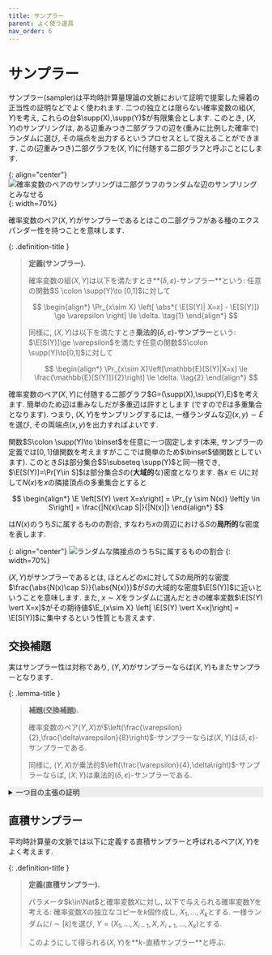 ```yaml
---
title: サンプラー
parent: よく使う道具
nav_order: 6
---
```


# サンプラー

サンプラー(sampler)は平均時計算量理論の文脈において証明で提案した帰着の正当性の証明などでよく使われます.
二つの独立とは限らない確率変数の組$(X,Y)$を考え, これらの台$\supp(X),\supp(Y)$が有限集合とします.
このとき, $(X,Y)$のサンプリングは, ある辺重みつき二部グラフの辺を(重みに比例した確率で)ランダムに選び, その端点を出力するというプロセスとして捉えることができます.
この(辺重みつき)二部グラフを$(X,Y)$に付随する二部グラフと呼ぶことにします.

{: align="center"}
  ![確率変数のペアのサンプリングは二部グラフのランダムな辺のサンプリングとみなせる]({{site.baseurl}}/docs/tools/images/sampler_bipartite_graph.svg)
{: width=70%}

確率変数のペア$(X,Y)$がサンプラーであるとはこの二部グラフがある種のエクスパンダー性を持つことを意味します.

{: .definition-title }
> **定義(サンプラー).**
> 
> 確率変数の組$(X,Y)$は以下を満たすとき**$(\delta,\varepsilon)$-サンプラー**という:
> 任意の関数$S \colon \supp(Y)\to [0,1]$に対して
> 
> $$
  \begin{align*}
    \Pr_{x\sim X} \left[ \abs*{ \E[S(Y)| X=x] - \E[S(Y)]} \ge \varepsilon \right] \le \delta. \tag{1}
  \end{align*}
> $$
>
> 同様に, $(X,Y)$は以下を満たすとき**乗法的$(\delta,\varepsilon)$-サンプラー**という: $\E[S(Y)]\ge \varepsilon$を満たす任意の関数$S\colon \supp(Y)\to[0,1]$に対して
> 
>$$
  \begin{align*}
    \Pr_{x\sim X}\left[\mathbb{E}[S(Y)|X=x] \le \frac{\mathbb{E}[S(Y)]}{2}\right] \le \delta. \tag{2}
  \end{align*}
>$$

確率変数のペア$(X,Y)$に付随する二部グラフ$G=(\supp(X),\supp(Y),E)$を考えます.
簡単のため辺は重みなしだが多重辺は許すとします (ですので$E$は多重集合となります).
つまり, $(X,Y)$をサンプリングするには, 一様ランダムな辺$(x,y)\sim E$を選び, その両端点$(x,y)$を出力すればよいです.

関数$S\colon \supp(Y)\to \binset$を任意に一つ固定します(本来, サンプラーの定義では$[0,1]$値関数を考えますがここでは簡単のため$\binset$値関数としています).
このとき$S$は部分集合$S\subseteq \supp(Y)$と同一視でき, $\E[S(Y)]=\Pr[Y\in S]$は部分集合$S$の(**大域的**な)密度となります.
各$x\in U$に対して$N(x)$を$x$の隣接頂点の多重集合とすると

$$
  \begin{align*}
    \E \left[S(Y) \vert X=x\right] = \Pr_{y \sim N(x)} \left[y \in S\right] = \frac{|N(x)\cap S|}{|N(x)|}
  \end{align*}
$$

は$N(x)$のうち$S$に属するものの割合, すなわち$x$の周辺における$S$の**局所的**な密度を表します.

{: align="center"}
  ![ランダムな隣接点のうちSに属するものの割合]({{site.baseurl}}/docs/tools/images/sampler_bipartite_graph_degree.svg)
{: width=70%}

$(X,Y)$がサンプラーであるとは, ほとんどの$x$に対して$S$の局所的な密度$\frac{\abs{N(x)\cap S}}{\abs{N(x)}}$が$S$の大域的な密度$\E[S(Y)]$に近いということを意味します.
また, $x\sim X$をランダムに選んだときの確率変数$\E[S(Y) \vert X=x]$がその期待値$\E_{x\sim X} \left[ \E[S(Y) \vert X=x]\right] = \E[S(Y)]$に集中するという性質とも言えます.

## 交換補題

実はサンプラー性は対称であり, $(Y,X)$がサンプラーならば$(X,Y)$もまたサンプラーとなります.

{: .lemma-title }
> **補題(交換補題).**
>
> 確率変数のペア$(Y,X)$が$\left(\frac{\varepsilon}{2},\frac{\delta\varepsilon}{8}\right)$-サンプラーならば$(X,Y)$は$(\delta,\varepsilon)$-サンプラーである.
>
> 同様に, $(Y,X)$が乗法的$\left(\frac{\varepsilon}{4},\delta\right)$-サンプラーならば, $(X,Y)$は乗法的$(\delta,\varepsilon)$-サンプラーである.

<details markdown="1" style="background-color: #eee;">
<summary style="display: list-item">一つ目の主張の証明</summary>
  $(Y,X)$を$\left(\frac{\varepsilon}{2},\frac{\delta\varepsilon}{8}\right)$-サンプラーとします.
  記号の簡単のため, $\delta'=\frac{\varepsilon}{2},\varepsilon'=\frac{\delta\varepsilon}{8}$とし, $(Y,X)$が$(\delta',\varepsilon')$-サンプラーであるとします.

  まず, $(X,Y)$の片側サンプラー性, 具体的には任意の関数$S\colon \supp(Y)\to[0,1]$に対して

  $$
    \begin{align*}
      \Pr_{x\sim X} \left[ \E[S(Y) \vert X=x] - \E[S(Y)] \le -\varepsilon \right] \le \frac{\delta}{2} \tag{3}
    \end{align*}
  $$
  
  が成り立つことを示します.
  関数$S\colon \supp(Y)\to[0,1]$に対して関数$H\colon\supp(X)\to\binset$を

  $$
    \begin{align*}
      H(x)=1 \iff \E[S(Y)\vert X=x] - \E[S(Y)] \le -\varepsilon
    \end{align*}
  $$
  
  で定めます. $H$の定義より
  
  $$
    \begin{align*}
      \E[H(X)S(Y)] &= \E[S(Y) \vert H(X)=1]\cdot \E[H(X)] \\
      &\le \left(\E[S(Y)] - \varepsilon\right)\cdot \E[H(X)] \tag{4}
    \end{align*}
  $$

  を得ます.
  一方で, $(Y,X)$は$(\delta',\varepsilon')$-サンプラーなので, $1-\delta'$の割合の$y\sim Y$に対して
  $\E[H(X)\vert Y=y] > \E[H(X)] - \varepsilon'$が成り立ちます.
  このような$y$の集合を$T \subseteq \supp(Y)$とします.
  このとき,

  $$
    \begin{align*}
      \E[H(X)S(Y)] &\ge \sum_{y\in T} \E[H(X)\vert Y=y]\cdot S(y) \cdot \Pr[Y=y] \\
      &\ge \left(\E[H(X)] - \varepsilon'\right) \left( \E[S(Y)] - \Pr[Y\in T] \right) \\
      &\ge \left(\E[H(X)] - \varepsilon'\right) \left( \E[S(Y)] - \delta'\right) \tag{5}
    \end{align*}
  $$
  
  より, 式(4)(5)を組み合わせると

  $$
    \begin{align*}
      \E[H(X)]\left(\E[S(Y)]-\varepsilon\right) > \left(\E[H(X)]- \varepsilon'\right)\left(\E[S(Y)] - \delta'\right)
    \end{align*}
  $$

  となります.
  主張(3)を示すには$\E[H(X)]\le \frac{\delta}{2}$を示せばよいですが, これを背理法で示すため, $\E[H(X)]\ge \frac{\delta}{2}$を仮定します.
  ここで, $\E[S(Y)]\ge\varepsilon$が成り立つことに注意してください ($\E[S(Y)]<\varepsilon$ならば主張(3)は自明に成り立つ).

  - もし$\E[S(Y)] = \varepsilon$ならば, (5)に代入すると　

  $$
    \begin{align*}
      \left(\E[H(X)] - \frac{\delta\varepsilon}{8}\right)\left(\E[S(Y)] - \frac{\varepsilon}{2}\right) < 0
    \end{align*}
  $$
  
  となり, これは$\E[H(X)]\ge \frac{\delta}{2}$に矛盾します.

  - もし$\E[S(Y)]>\varepsilon$ならば

  $$
    \begin{align*}
      \frac{ \left(\E[H(X)] - \varepsilon'\right) \left(\E[S(Y)] - \delta'\right) }{\E[H(X)]\left(\E[S(Y)]-\varepsilon\right)}
      &= \left(1-\frac{\delta\varepsilon}{8\E[H(X)]}\right)\left(1+\frac{\varepsilon/2}{\E[S(Y)]-\varepsilon}\right) \\
      &\ge \left(1-\frac{\varepsilon}{4}\right)\left(1+\frac{\varepsilon}{2}\right) \\
      &\ge 1
    \end{align*}
  $$

  となり, これは(5)に矛盾します.

  以上より主張(3)が示されました.
  
  最後に主張(3)を使って$(X,Y)$が$(\delta,\varepsilon)$-サンプラーであることを示します.
  任意に関数$S\colon \supp(Y)\to[0,1]$を固定し, $S$と$1-S$それぞれに対して(3)を適用すると

  $$
    \begin{align*}
      &\Pr_{x\sim X} \left[ \E[S(Y) \vert X=x] - \E[S(Y)] \le -\varepsilon \right] \le \frac{\delta}{2},\\
      &\Pr_{x\sim X} \left[ -\E[S(Y) \vert X=x] + \E[S(Y)] \le -\varepsilon \right] \le \frac{\delta}{2}
    \end{align*}
  $$
  
  となるため, union boundより主張を得ます.  
  
</details>

## 直積サンプラー

平均時計算量の文脈では以下に定義する直積サンプラーと呼ばれるペア$(X,Y)$をよく考えます.

{: .definition-title }
> **定義(直積サンプラー).**
>
> パラメータ$k\in\Nat$と確率変数$X$に対し, 以下で与えられる確率変数$Y$を考える:
> 確率変数$X$の独立なコピーを$k$個作成し, $X_1,\dots,X_k$とする.
> 一様ランダムに$i\sim[k]$を選び, $Y=(X_1,\dots,X_{i-1},X,X_{i+1},\dots,X_k)$とする.
>
> このようにして得られる$(X,Y)$を**$k$-直積サンプラー**と呼ぶ.

